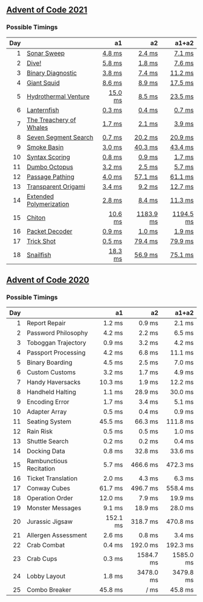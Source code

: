## [Advent of Code 2021](https://adventofcode.com/2021/)

### Possible Timings
| Day | | a1 | a2 | a1+a2 |
| ---: | :--- | ---: | ---: | ---: |
| 1 | [Sonar Sweep](https://adventofcode.com/2021/day/1) | [4.8 ms](y2021/kotlin/Day01.kt#L8) | [2.4 ms](y2021/kotlin/Day01.kt#L19) | [7.1 ms](y2021/kotlin/Day01.kt) |
| 2 | [Dive!](https://adventofcode.com/2021/day/2) | [5.8 ms](y2021/kotlin/Day02.kt#L8) | [1.8 ms](y2021/kotlin/Day02.kt#L26) | [7.6 ms](y2021/kotlin/Day02.kt) |
| 3 | [Binary Diagnostic](https://adventofcode.com/2021/day/3) | [3.8 ms](y2021/kotlin/Day03.kt#L9) | [7.4 ms](y2021/kotlin/Day03.kt#L29) | [11.2 ms](y2021/kotlin/Day03.kt) |
| 4 | [Giant Squid](https://adventofcode.com/2021/day/4) | [8.6 ms](y2021/kotlin/Day04.kt#L91) | [8.9 ms](y2021/kotlin/Day04.kt#L107) | [17.5 ms](y2021/kotlin/Day04.kt) |
| 5 | [Hydrothermal Venture](https://adventofcode.com/2021/day/5) | [15.0 ms](y2021/kotlin/Day05.kt#L48) | [8.5 ms](y2021/kotlin/Day05.kt#L50) | [23.5 ms](y2021/kotlin/Day05.kt) |
| 6 | [Lanternfish](https://adventofcode.com/2021/day/6) | [0.3 ms](y2021/kotlin/Day06.kt#L8) | [0.4 ms](y2021/kotlin/Day06.kt#L27) | [0.7 ms](y2021/kotlin/Day06.kt) |
| 7 | [The Treachery of Whales](https://adventofcode.com/2021/day/7) | [1.7 ms](y2021/kotlin/Day07.kt#L9) | [2.1 ms](y2021/kotlin/Day07.kt#L20) | [3.9 ms](y2021/kotlin/Day07.kt) |
| 8 | [Seven Segment Search](https://adventofcode.com/2021/day/8) | [0.7 ms](y2021/kotlin/Day08.kt#L9) | [20.2 ms](y2021/kotlin/Day08.kt#L23) | [20.9 ms](y2021/kotlin/Day08.kt) |
| 9 | [Smoke Basin](https://adventofcode.com/2021/day/9) | [3.0 ms](y2021/kotlin/Day09.kt#L10) | [40.3 ms](y2021/kotlin/Day09.kt#L36) | [43.4 ms](y2021/kotlin/Day09.kt) |
| 10 | [Syntax Scoring](https://adventofcode.com/2021/day/10) | [0.8 ms](y2021/kotlin/Day10.kt#L8) | [0.9 ms](y2021/kotlin/Day10.kt#L47) | [1.7 ms](y2021/kotlin/Day10.kt) |
| 11 | [Dumbo Octopus](https://adventofcode.com/2021/day/11) | [3.2 ms](y2021/kotlin/Day11.kt#L16) | [2.5 ms](y2021/kotlin/Day11.kt#L68) | [5.7 ms](y2021/kotlin/Day11.kt) |
| 12 | [Passage Pathing](https://adventofcode.com/2021/day/12) | [4.0 ms](y2021/kotlin/Day12.kt#L10) | [57.1 ms](y2021/kotlin/Day12.kt#L11) | [61.1 ms](y2021/kotlin/Day12.kt) |
| 13 | [Transparent Origami](https://adventofcode.com/2021/day/13) | [3.4 ms](y2021/kotlin/Day13.kt#L10) | [9.2 ms](y2021/kotlin/Day13.kt#L11) | [12.7 ms](y2021/kotlin/Day13.kt) |
| 14 | [Extended Polymerization](https://adventofcode.com/2021/day/14) | [2.8 ms](y2021/kotlin/Day14.kt#L9) | [8.4 ms](y2021/kotlin/Day14.kt#L10) | [11.3 ms](y2021/kotlin/Day14.kt) |
| 15 | [Chiton](https://adventofcode.com/2021/day/15) | [10.6 ms](y2021/kotlin/Day15.kt#L14) | [1183.9 ms](y2021/kotlin/Day15.kt#L16) | [1194.5 ms](y2021/kotlin/Day15.kt) |
| 16 | [Packet Decoder](https://adventofcode.com/2021/day/16) | [0.9 ms](y2021/kotlin/Day16.kt#L40) | [1.0 ms](y2021/kotlin/Day16.kt#L87) | [1.9 ms](y2021/kotlin/Day16.kt) |
| 17 | [Trick Shot](https://adventofcode.com/2021/day/17) | [0.5 ms](y2021/kotlin/Day17.kt#L12) | [79.4 ms](y2021/kotlin/Day17.kt#L48) | [79.9 ms](y2021/kotlin/Day17.kt) |
| 18 | [Snailfish](https://adventofcode.com/2021/day/18) | [18.3 ms](y2021/kotlin/Day18.kt#L89) | [56.9 ms](y2021/kotlin/Day18.kt#L185) | [75.1 ms](y2021/kotlin/Day18.kt) |

## [Advent of Code 2020](https://adventofcode.com/2020/)

### Possible Timings
| Day | | a1 | a2 | a1+a2 |
| ---: | :--- | ---: | ---: | ---: |
| 1 | Report Repair | 1.2 ms | 0.9 ms | 2.1 ms |
| 2 | Password Philosophy | 4.2 ms | 2.2 ms | 6.5 ms |
| 3 | Toboggan Trajectory | 0.9 ms | 3.2 ms | 4.2 ms |
| 4 | Passport Processing | 4.2 ms | 6.8 ms | 11.1 ms |
| 5 | Binary Boarding | 4.5 ms | 2.5 ms | 7.0 ms |
| 6 | Custom Customs | 3.2 ms | 1.7 ms | 4.9 ms |
| 7 | Handy Haversacks | 10.3 ms | 1.9 ms | 12.2 ms |
| 8 | Handheld Halting | 1.1 ms | 28.9 ms | 30.0 ms |
| 9 | Encoding Error | 1.7 ms | 3.4 ms | 5.1 ms |
| 10 | Adapter Array | 0.5 ms | 0.4 ms | 0.9 ms |
| 11 | Seating System | 45.5 ms | 66.3 ms | 111.8 ms |
| 12 | Rain Risk | 0.5 ms | 0.5 ms | 1.0 ms |
| 13 | Shuttle Search | 0.2 ms | 0.2 ms | 0.4 ms |
| 14 | Docking Data | 0.8 ms | 32.8 ms | 33.6 ms |
| 15 | Rambunctious Recitation | 5.7 ms | 466.6 ms | 472.3 ms |
| 16 | Ticket Translation | 2.0 ms | 4.3 ms | 6.3 ms |
| 17 | Conway Cubes | 61.7 ms | 496.7 ms | 558.4 ms |
| 18 | Operation Order | 12.0 ms | 7.9 ms | 19.9 ms |
| 19 | Monster Messages | 9.1 ms | 18.9 ms | 28.0 ms |
| 20 | Jurassic Jigsaw | 152.1 ms | 318.7 ms | 470.8 ms |
| 21 | Allergen Assessment | 2.6 ms | 0.8 ms | 3.4 ms |
| 22 | Crab Combat | 0.4 ms | 192.0 ms | 192.3 ms |
| 23 | Crab Cups | 0.3 ms | 1584.7 ms | 1585.0 ms |
| 24 | Lobby Layout | 1.8 ms | 3478.0 ms | 3479.8 ms |
| 25 | Combo Breaker | 45.8 ms | / ms | 45.8 ms |
